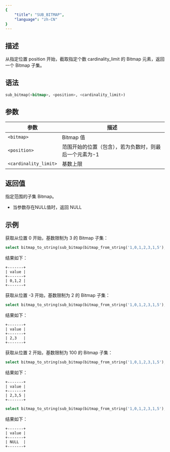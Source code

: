 ```yaml
---
{
    "title": "SUB_BITMAP",
    "language": "zh-CN"
}
---
```


## 描述

从指定位置 position 开始，截取指定个数 cardinality_limit 的 Bitmap 元素，返回一个 Bitmap 子集。

## 语法

```sql
sub_bitmap(<bitmap>, <position>, <cardinality_limit>)
```

## 参数

| 参数        | 描述          |
|-----------|-------------|
| `<bitmap>` | Bitmap 值    |
| `<position>` | 范围开始的位置（包含），若为负数时，则最后一个元素为-1 |
| `<cardinality_limit>` | 基数上限        |

## 返回值

指定范围的子集 Bitmap。
- 当参数存在NULL值时，返回 NULL

## 示例

获取从位置 0 开始，基数限制为 3 的 Bitmap 子集：

```sql
select bitmap_to_string(sub_bitmap(bitmap_from_string('1,0,1,2,3,1,5'), 0, 3)) value;
```

结果如下：

```text
+-------+
| value |
+-------+
| 0,1,2 |
+-------+
```

获取从位置 -3 开始，基数限制为 2 的 Bitmap 子集：

```sql
select bitmap_to_string(sub_bitmap(bitmap_from_string('1,0,1,2,3,1,5'), -3, 2)) value;
```

结果如下：

```text
+-------+
| value |
+-------+
| 2,3   |
+-------+
```

获取从位置 2 开始，基数限制为 100 的 Bitmap 子集：

```sql
select bitmap_to_string(sub_bitmap(bitmap_from_string('1,0,1,2,3,1,5'), 2, 100)) value;
```

结果如下：

```text
+-------+
| value |
+-------+
| 2,3,5 |
+-------+
```

```sql
select bitmap_to_string(sub_bitmap(bitmap_from_string('1,0,1,2,3,1,5'), 2, NULL)) value;
```

结果如下：

```text
+-------+
| value |
+-------+
| NULL  |
+-------+
```
